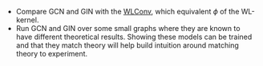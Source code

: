 - Compare GCN and GIN with the [WLConv](https://pytorch-geometric.readthedocs.io/en/latest/modules/nn.html#torch_geometric.nn.conv.WLConv), which equivalent $\phi$ of the WL-kernel.
- Run GCN and GIN over some small graphs where they are known to have different theoretical results. Showing these models can be trained and that they match theory will help build intuition around matching theory to experiment.